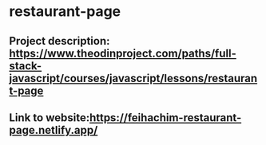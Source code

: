 # restaurant-page

## Project description: https://www.theodinproject.com/paths/full-stack-javascript/courses/javascript/lessons/restaurant-page

## Link to website:https://feihachim-restaurant-page.netlify.app/

